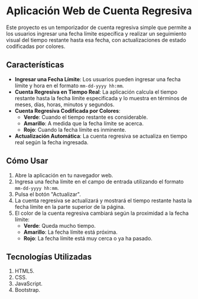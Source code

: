 # Aplicación Web de Cuenta Regresiva

Este proyecto es un temporizador de cuenta regresiva simple que permite a los usuarios ingresar una fecha límite específica y realizar un seguimiento visual del tiempo restante hasta esa fecha, con actualizaciones de estado codificadas por colores.

## Características

- **Ingresar una Fecha Límite**: Los usuarios pueden ingresar una fecha límite y hora en el formato `mm-dd-yyyy hh:mm`.
- **Cuenta Regresiva en Tiempo Real**: La aplicación calcula el tiempo restante hasta la fecha límite especificada y lo muestra en términos de meses, días, horas, minutos y segundos.
- **Cuenta Regresiva Codificada por Colores**:
  - **Verde**: Cuando el tiempo restante es considerable.
  - **Amarillo**: A medida que la fecha límite se acerca.
  - **Rojo**: Cuando la fecha límite es inminente.
- **Actualización Automática**: La cuenta regresiva se actualiza en tiempo real según la fecha ingresada.

## Cómo Usar

1. Abre la aplicación en tu navegador web.
2. Ingresa una fecha límite en el campo de entrada utilizando el formato `mm-dd-yyyy hh:mm`.
3. Pulsa el botón "Actualizar".
4. La cuenta regresiva se actualizará y mostrará el tiempo restante hasta la fecha límite en la parte superior de la página.
5. El color de la cuenta regresiva cambiará según la proximidad a la fecha límite:
   - **Verde**: Queda mucho tiempo.
   - **Amarillo**: La fecha límite está próxima.
   - **Rojo**: La fecha límite está muy cerca o ya ha pasado.

## Tecnologías Utilizadas
1. HTML5.
2. CSS.
3. JavaScript.
4. Bootstrap.
